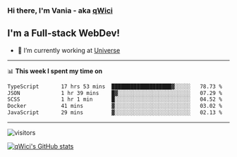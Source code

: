 ### Hi there, I'm Vania - aka [qWici][website]

## I'm a Full-stack WebDev!
- 🔭 I’m currently working at [Universe][universe]

---

📊 **This week I spent my time on**
<!--START_SECTION:waka-->

```txt
TypeScript       17 hrs 53 mins  ███████████████████▓░░░░░   78.73 %
JSON             1 hr 39 mins    █▓░░░░░░░░░░░░░░░░░░░░░░░   07.29 %
SCSS             1 hr 1 min      █░░░░░░░░░░░░░░░░░░░░░░░░   04.52 %
Docker           41 mins         ▓░░░░░░░░░░░░░░░░░░░░░░░░   03.02 %
JavaScript       29 mins         ▓░░░░░░░░░░░░░░░░░░░░░░░░   02.13 %
```

<!--END_SECTION:waka-->

---

![visitors](https://visitor-badge.glitch.me/badge?page_id=qWici)


[![qWici's GitHub stats](https://github-readme-stats.vercel.app/api?username=qWici)](https://github.com/qWici/github-readme-stats)

[website]: https://devkucher.com
[twitter]: https://twitter.com/KucherDev
[linkedin]: https://www.linkedin.com/in/ivankucher
[universe]: https://universeapps.limited
